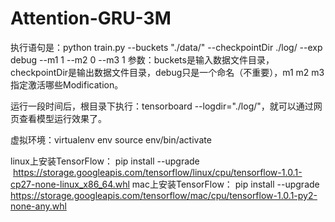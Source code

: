 # Attention-GRU-3M

执行语句是：python train.py --buckets "./data/" --checkpointDir ./log/ --exp debug --m1 1 --m2 0 --m3 1
参数：buckets是输入数据文件目录，checkpointDir是输出数据文件目录，debug只是一个命名（不重要），m1 m2 m3指定激活哪些Modification。

运行一段时间后，根目录下执行：tensorboard --logdir="./log/"，就可以通过网页查看模型运行效果了。


虚拟环境：virtualenv env
source env/bin/activate

linux上安装TensorFlow：
pip install --upgrade  https://storage.googleapis.com/tensorflow/linux/cpu/tensorflow-1.0.1-cp27-none-linux_x86_64.whl
mac上安装TensorFlow：
pip install --upgrade  https://storage.googleapis.com/tensorflow/mac/cpu/tensorflow-1.0.1-py2-none-any.whl
